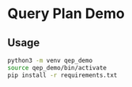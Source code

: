 # Query Plan Demo


## Usage

```bash
python3 -m venv qep_demo
source qep_demo/bin/activate
pip install -r requirements.txt
```